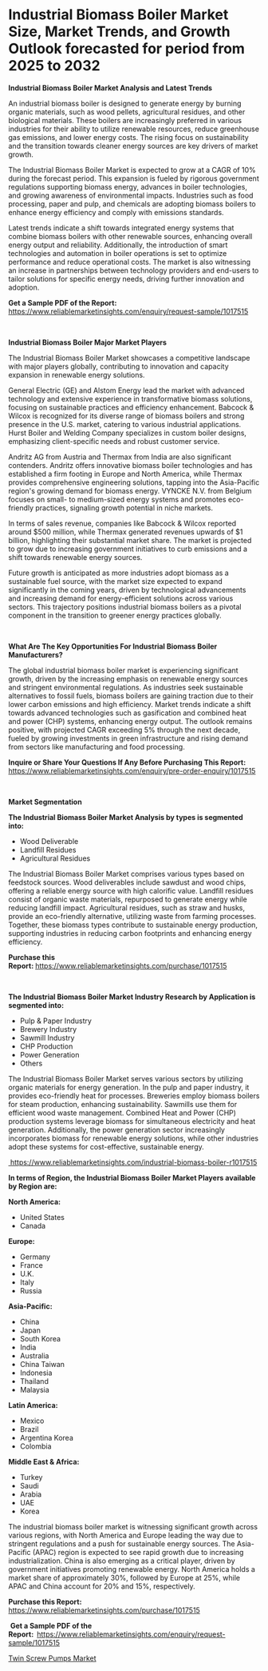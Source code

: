 <p><h1>Industrial Biomass Boiler Market Size, Market Trends, and Growth Outlook forecasted for period from 2025 to 2032</h1></p><p><strong>Industrial Biomass Boiler Market Analysis and Latest Trends</strong></p>
<p><p>An industrial biomass boiler is designed to generate energy by burning organic materials, such as wood pellets, agricultural residues, and other biological materials. These boilers are increasingly preferred in various industries for their ability to utilize renewable resources, reduce greenhouse gas emissions, and lower energy costs. The rising focus on sustainability and the transition towards cleaner energy sources are key drivers of market growth.</p><p>The Industrial Biomass Boiler Market is expected to grow at a CAGR of 10% during the forecast period. This expansion is fueled by rigorous government regulations supporting biomass energy, advances in boiler technologies, and growing awareness of environmental impacts. Industries such as food processing, paper and pulp, and chemicals are adopting biomass boilers to enhance energy efficiency and comply with emissions standards.</p><p>Latest trends indicate a shift towards integrated energy systems that combine biomass boilers with other renewable sources, enhancing overall energy output and reliability. Additionally, the introduction of smart technologies and automation in boiler operations is set to optimize performance and reduce operational costs. The market is also witnessing an increase in partnerships between technology providers and end-users to tailor solutions for specific energy needs, driving further innovation and adoption.</p></p>
<p><strong>Get a Sample PDF of the Report:&nbsp;</strong> <a href="https://www.reliablemarketinsights.com/enquiry/request-sample/1017515?utm_campaign=2112&utm_medium=2&utm_source=Github&utm_content=ia&utm_term=18022025&utm_id=industrial-biomass-boiler">https://www.reliablemarketinsights.com/enquiry/request-sample/1017515</a></p>
<p>&nbsp;</p>
<p><strong>Industrial Biomass Boiler Major Market Players</strong></p>
<p><p>The Industrial Biomass Boiler Market showcases a competitive landscape with major players globally, contributing to innovation and capacity expansion in renewable energy solutions. </p><p>General Electric (GE) and Alstom Energy lead the market with advanced technology and extensive experience in transformative biomass solutions, focusing on sustainable practices and efficiency enhancement. Babcock & Wilcox is recognized for its diverse range of biomass boilers and strong presence in the U.S. market, catering to various industrial applications. Hurst Boiler and Welding Company specializes in custom boiler designs, emphasizing client-specific needs and robust customer service.</p><p>Andritz AG from Austria and Thermax from India are also significant contenders. Andritz offers innovative biomass boiler technologies and has established a firm footing in Europe and North America, while Thermax provides comprehensive engineering solutions, tapping into the Asia-Pacific region's growing demand for biomass energy. VYNCKE N.V. from Belgium focuses on small- to medium-sized energy systems and promotes eco-friendly practices, signaling growth potential in niche markets.</p><p>In terms of sales revenue, companies like Babcock & Wilcox reported around $500 million, while Thermax generated revenues upwards of $1 billion, highlighting their substantial market share. The market is projected to grow due to increasing government initiatives to curb emissions and a shift towards renewable energy sources. </p><p>Future growth is anticipated as more industries adopt biomass as a sustainable fuel source, with the market size expected to expand significantly in the coming years, driven by technological advancements and increasing demand for energy-efficient solutions across various sectors. This trajectory positions industrial biomass boilers as a pivotal component in the transition to greener energy practices globally.</p></p>
<p>&nbsp;</p>
<p><strong>What Are The Key Opportunities For Industrial Biomass Boiler Manufacturers?</strong></p>
<p><p>The global industrial biomass boiler market is experiencing significant growth, driven by the increasing emphasis on renewable energy sources and stringent environmental regulations. As industries seek sustainable alternatives to fossil fuels, biomass boilers are gaining traction due to their lower carbon emissions and high efficiency. Market trends indicate a shift towards advanced technologies such as gasification and combined heat and power (CHP) systems, enhancing energy output. The outlook remains positive, with projected CAGR exceeding 5% through the next decade, fueled by growing investments in green infrastructure and rising demand from sectors like manufacturing and food processing.</p></p>
<p><strong>Inquire or Share Your Questions If Any Before Purchasing This Report:</strong> <a href="https://www.reliablemarketinsights.com/enquiry/pre-order-enquiry/1017515?utm_campaign=2112&utm_medium=2&utm_source=Github&utm_content=ia&utm_term=18022025&utm_id=industrial-biomass-boiler">https://www.reliablemarketinsights.com/enquiry/pre-order-enquiry/1017515</a></p>
<p>&nbsp;</p>
<p><strong>Market Segmentation</strong></p>
<p><strong>The Industrial Biomass Boiler Market Analysis by types is segmented into:</strong></p>
<p><ul><li>Wood Deliverable</li><li>Landfill Residues</li><li>Agricultural Residues</li></ul></p>
<p><p>The Industrial Biomass Boiler Market comprises various types based on feedstock sources. Wood deliverables include sawdust and wood chips, offering a reliable energy source with high calorific value. Landfill residues consist of organic waste materials, repurposed to generate energy while reducing landfill impact. Agricultural residues, such as straw and husks, provide an eco-friendly alternative, utilizing waste from farming processes. Together, these biomass types contribute to sustainable energy production, supporting industries in reducing carbon footprints and enhancing energy efficiency.</p></p>
<p><strong>Purchase this Report:&nbsp;</strong><a href="https://www.reliablemarketinsights.com/purchase/1017515?utm_campaign=2112&utm_medium=2&utm_source=Github&utm_content=ia&utm_term=18022025&utm_id=industrial-biomass-boiler">https://www.reliablemarketinsights.com/purchase/1017515</a></p>
<p>&nbsp;</p>
<p><strong>The Industrial Biomass Boiler Market Industry Research by Application is segmented into:</strong></p>
<p><ul><li>Pulp & Paper Industry</li><li>Brewery Industry</li><li>Sawmill Industry</li><li>CHP Production</li><li>Power Generation</li><li>Others</li></ul></p>
<p><p>The Industrial Biomass Boiler Market serves various sectors by utilizing organic materials for energy generation. In the pulp and paper industry, it provides eco-friendly heat for processes. Breweries employ biomass boilers for steam production, enhancing sustainability. Sawmills use them for efficient wood waste management. Combined Heat and Power (CHP) production systems leverage biomass for simultaneous electricity and heat generation. Additionally, the power generation sector increasingly incorporates biomass for renewable energy solutions, while other industries adopt these systems for cost-effective, sustainable energy.</p></p>
<p><a href="https://www.reliablemarketinsights.com/industrial-biomass-boiler-r1017515?utm_campaign=2112&utm_medium=2&utm_source=Github&utm_content=ia&utm_term=18022025&utm_id=industrial-biomass-boiler">&nbsp;https://www.reliablemarketinsights.com/industrial-biomass-boiler-r1017515</a></p>
<p><strong>In terms of Region, the Industrial Biomass Boiler Market Players available by Region are:</strong></p>
<p>
    <p> <strong> North America: </strong>
        <ul>
            <li>United States</li>
            <li>Canada</li>
        </ul>
        </p> 
    <p> <strong> Europe: </strong>
        <ul>
            <li>Germany</li>
            <li>France</li>
            <li>U.K.</li>
            <li>Italy</li>
            <li>Russia</li>
        </ul>
        </p> 
    <p> <strong> Asia-Pacific: </strong>
        <ul>
            <li>China</li>
            <li>Japan</li>
            <li>South Korea</li>
            <li>India</li>
            <li>Australia</li>
            <li>China Taiwan</li>
            <li>Indonesia</li>
            <li>Thailand</li>
            <li>Malaysia</li>
        </ul>
        </p> 
    <p> <strong> Latin America: </strong>
        <ul>
            <li>Mexico</li>
            <li>Brazil</li>
            <li>Argentina Korea</li>
            <li>Colombia</li>
        </ul>
        </p> 
    <p> <strong> Middle East & Africa: </strong>
        <ul>
            <li>Turkey</li>
            <li>Saudi</li>
            <li>Arabia</li>
            <li>UAE</li>
            <li>Korea</li>
        </ul>
    </p>
    </p>
<p><p>The industrial biomass boiler market is witnessing significant growth across various regions, with North America and Europe leading the way due to stringent regulations and a push for sustainable energy sources. The Asia-Pacific (APAC) region is expected to see rapid growth due to increasing industrialization. China is also emerging as a critical player, driven by government initiatives promoting renewable energy. North America holds a market share of approximately 30%, followed by Europe at 25%, while APAC and China account for 20% and 15%, respectively.</p></p>
<p><strong>Purchase this Report: </strong><a href="https://www.reliablemarketinsights.com/purchase/1017515?utm_campaign=2112&utm_medium=2&utm_source=Github&utm_content=ia&utm_term=18022025&utm_id=industrial-biomass-boiler">https://www.reliablemarketinsights.com/purchase/1017515</a></p>
<p>&nbsp;<strong>Get a Sample PDF of the Report:&nbsp;&nbsp;</strong><a href="https://www.reliablemarketinsights.com/enquiry/request-sample/1017515?utm_campaign=2112&utm_medium=2&utm_source=Github&utm_content=ia&utm_term=18022025&utm_id=industrial-biomass-boiler">https://www.reliablemarketinsights.com/enquiry/request-sample/1017515</a></p>
<p><strong></strong></p>
<p><p><a href="https://github.com/guneycigdem35/Market-Research-Report-List-5/blob/main/twin-screw-pumps-market.md?utm_campaign=2112&utm_medium=2&utm_source=Github&utm_content=ia&utm_term=18022025&utm_id=industrial-biomass-boiler">Twin Screw Pumps Market</a></p></p>